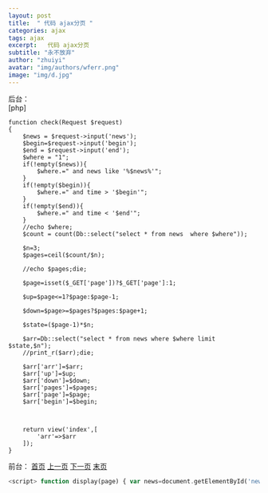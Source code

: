 ```yaml
---
layout: post
title:  " 代码 ajax分页 "
categories: ajax
tags: ajax
excerpt:   代码 ajax分页
subtitle: "永不放弃"
author: "zhuiyi"
avatar: "img/authors/wferr.png"
image: "img/d.jpg"
---
```

后台：  
[php] 

    
    function check(Request $request)  
    {  
        $news = $request->input('news');  
        $begin=$request->input('begin');  
        $end = $request->input('end');  
        $where = "1";  
        if(!empty($news)){  
            $where.=" and news like '%$news%'";  
        }  
        if(!empty($begin)){  
            $where.=" and time > '$begin'";  
        }  
        if(!empty($end)){  
            $where.=" and time < '$end'";  
        }  
        //echo $where;  
        $count = count(Db::select("select * from news  where $where"));  
      
        $n=3;  
        $pages=ceil($count/$n);  
      
        //echo $pages;die;  
      
        $page=isset($_GET['page'])?$_GET['page']:1;  
      
        $up=$page<=1?$page:$page-1;  
      
        $down=$page>=$pages?$pages:$page+1;  
      
        $state=($page-1)*$n;  
      
        $arr=Db::select("select * from news where $where limit $state,$n");  
        //print_r($arr);die;  
      
        $arr['arr']=$arr;  
        $arr['up']=$up;  
        $arr['down']=$down;  
        $arr['pages']=$pages;  
        $arr['page']=$page;  
        $arr['begin']=$begin;  
      
      
      
        return view('index',[  
            'arr'=>$arr  
        ]);  
    }  
前台：
<a href="javascript:void(0)" onclick="display(1)">首页</a>
<a href="javascript:void(0)" onclick="display({{$arr['up']}})">上一页</a>
<a href="javascript:void(0)" onclick="display({{$arr['down']}})">下一页</a>
<a href="javascript:void(0)" onclick="display({{$arr['pages']}})">末页</a>
```php
<script> function display(page) { var news=document.getElementById('news').value; var begin=document.getElementById('begin').value; var end=document.getElementById('end').value; var xhr = new XMLHttpRequest(); xhr.open('get','check?page='+page+"&news="+news+"&begin="+begin+"&end="+end) xhr.send(null); xhr.onreadystatechange=function() { if(xhr.readyState==4 && xhr.status==200) { document.getElementById('div1').innerHTML=xhr.responseText; } } }</script>
```


